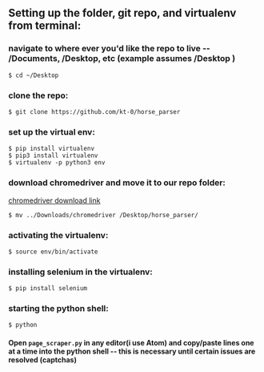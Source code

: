 ## Setting up the folder, git repo, and virtualenv from terminal:

### navigate to where ever you'd like the repo to live -- /Documents, /Desktop, etc (example assumes /Desktop )
```
$ cd ~/Desktop
```

### clone the repo:
```
$ git clone https://github.com/kt-0/horse_parser
```

### set up the virtual env:
```
$ pip install virtualenv
$ pip3 install virtualenv
$ virtualenv -p python3 env
```

### download chromedriver and move it to our repo folder:
[chromedriver download link](http://chromedriver.chromium.org/downloads)

```
$ mv ../Downloads/chromedriver /Desktop/horse_parser/
```
### activating the virtualenv:
```
$ source env/bin/activate
```
### installing selenium in the virtualenv:
```
$ pip install selenium
```
### starting the python shell:
```
$ python
```

#### Open `page_scraper.py` in any editor(i use Atom) and copy/paste lines one at a time into the python shell -- this is necessary until certain issues are resolved (captchas)
